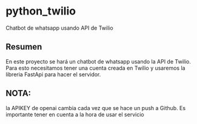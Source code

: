 # python_twilio
Chatbot de whatsapp usando API de Twilio


## Resumen

En este proyecto se hará un chatbot de whatsapp usando la API de Twilio.
Para esto necesitamos tener una cuenta creada en Twilio y usaremos la libreria FastApi para hacer el servidor.

## NOTA:
la APIKEY de openai cambia cada vez que se hace un push a Github. Es importante tener en cuenta a la hora de usar el servicio